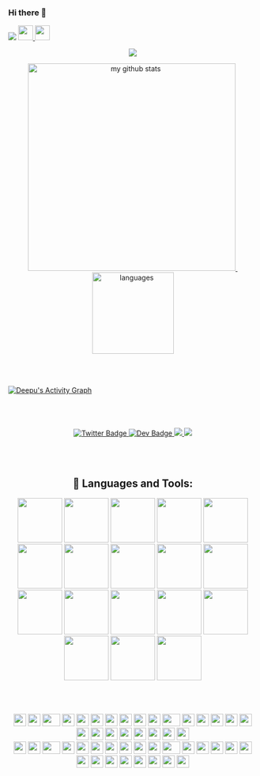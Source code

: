 <!--
**deepuyadav004/deepuyadav004** is a ✨ _special_ ✨ repository because its `README.md` (this file) appears on your GitHub profile.

Here are some ideas to get you started:

- 🔭 I’m currently working on ...
- 🌱 I’m currently learning ...
- 👯 I’m looking to collaborate on ...
- 🤔 I’m looking for help with ...
- 💬 Ask me about ...
- 📫 How to reach me: ...
- 😄 Pronouns: ...
- ⚡ Fun fact: ...
-->
### Hi there 👋

![](https://komarev.com/ghpvc/?username=deepuyadav004&color=green)
<a href="https://deepuyadav004.github.io">
    <img src="https://media.giphy.com/media/hvRJCLFzcasrR4ia7z/giphy.gif" width="30px">
    <img src="https://emojis.slackmojis.com/emojis/images/1531849430/4246/blob-sunglasses.gif?1531849430" width="30"/>
</a>
    



<a href="https://deepuyadav004.github.io/My-Portfolio/">
    <p align="center">
        <img src="https://github-profile-trophy.vercel.app/?username=deepuyadav004&column=7&theme=onedark"/>
    </p>
</a>
<!-- My GitHub stats with buefy theme ❤️ -->
<a align="center" href="https://huehue26.github.io">
<p align="center">
<img src="https://github-readme-stats.vercel.app/api?username=deepuyadav004&show_icons=true&theme=tokyonight" alt="my github stats" width="420"/>&nbsp;
    <img src="https://github-readme-stats.vercel.app/api/top-langs/?username=deepuyadav004&layout=compact&theme=tokyonight" alt="languages" height="165">
</p>
</a>

<br/>
<br/>
<br/>


<!-- --------------------------------------------------contribution graph--------------------------------------------------------- -->

<a href="https://github.com/deepuyadav004/github-readme-activity-graph">
<img alt="Deepu's Activity Graph" src="https://activity-graph.herokuapp.com/graph?username=deepuyadav004&bg_color=0D1117&color=5BCDEC&line=5BCDEC&point=FFFFFF&hide_border=true" />
</a>

<br/>
<br/>

<!-- ----------------------------------------------------------------------------------------------------------  -->


<br/>
<br/>
<br/>

<!-- -------------------------------------------------  Social media links -----------------------------------------------  -->
    
 
<div id="header" align="center">
  <div id="badges">

  <a href="https://twitter.com/dpuydv" >
    <img src="https://img.shields.io/badge/twitter-%231DA1F2.svg?&style=for-the-badge&logo=twitter&logoColor=white" alt="Twitter Badge"/>
        
  <a href="https://www.linkedin.com/in/deepuyadav004/" >
<img src="https://img.shields.io/badge/LinkedIn-3385ff?style=for-the-badge&logo=LinkedIn&logoColor=white" alt="Dev Badge"/>

  <a href = "mailto:deepuyadavze@gmail.com" >
    <img src = "https://img.shields.io/badge/Gmail-D14836?style=for-the-badge&logo=gmail&logoColor=white"></img>                                                                                                                     
  <a href = "https://discord.com/channels/@me" >
    <img src = "https://img.shields.io/badge/DISCORD-%237289DA.svg?style=for-the-badge&logo=discord&logoColor=white"></img>
<br>   

  </a>
<!-- </div>
    <br>
    <img src="https://komarev.com/ghpvc/?username=MrKrishnaAgarwal&style=flat-square&color=blue" alt=""/>
  </div>
  <br>
<div align="center">
  <img src="https://user-images.githubusercontent.com/100597998/188261910-5f4bf00d-0651-4d0a-ba39-bc1c0439be1c.png" height="400"/>
</div>
  </div> -->
  

<br/>
<br/>
<br/>

<!--############################################################# languages used ##########################################################-->

## 🚀 Languages and Tools:

<p align="center">
    <img src="https://img.icons8.com/color/48/000000/javascript.png"  width="90" height="90"/>
    <img src="https://img.icons8.com/color/48/000000/html-5.png"width="90" height="90"/> 
    <img src="https://img.icons8.com/color/48/000000/css3.png" width="90" height="90"/> 
    <img src="https://img.icons8.com/color/48/000000/bootstrap.png" width="90" height="90"/> 
    <img src="https://img.icons8.com/color/48/000000/python.png" width="90" height="90"/>
    <img src="https://img.icons8.com/fluent/50/000000/mysql-logo.png" width="90" height="90"/> 
    <img src="https://img.icons8.com/color/48/000000/c-programming.png" width="90" height="90"/> 
    <img src="https://img.icons8.com/color/48/000000/c-plus-plus-logo.png" width="90" height="90"/>
    <img src="https://img.icons8.com/color/48/000000/git.png" width="90" height="90"/>
    <img src="https://img.icons8.com/plasticine/58/000000/react.png" width="90" height="90"/>
    <img src="https://img.icons8.com/color/48/000000/docker.png" width="90" height="90"/>
    <img src="https://img.icons8.com/color/48/000000/kubernetes.png" width="90" height="90"/>
    <img src="https://img.icons8.com/color/48/000000/golang.png" width="90" height="90"/>
    <img src="https://img.icons8.com/color/48/000000/linux--v1.png" width="90" height="90"/>
    <img src="https://img.icons8.com/external-tal-revivo-shadow-tal-revivo/24/000000/external-mongodb-a-cross-platform-document-oriented-database-program-logo-shadow-tal-revivo.png" width="90" height="90"/>
    <img src="https://img.icons8.com/color/48/000000/nodejs.png" width="90" height="90"/>
    <img src="https://img.icons8.com/color/48/000000/nextjs.png" width="90" height="90"/>
<!--    <img src="https://img.icons8.com/ios-filled/50/000000/c-sharp-logo.png" width="90" height="90"/> -->
    <img src="https://img.icons8.com/ios-filled/50/932414/c-sharp-logo.png" width="90" height="90"/>
</p>


<br/>
<br/>
<br/>



<!-- gifs in bottonm -->

<div align="center">
    <img src="https://cultofthepartyparrot.com/parrots/hd/githubparrot.gif" width="25" height="25"/>
    <img src="https://cultofthepartyparrot.com/flags/hd/iranparrot.gif" width="25" height="25"/>
    <img src="https://cultofthepartyparrot.com/parrots/asyncparrot.gif" width="36" height="25"/>
    <img src="https://cultofthepartyparrot.com/parrots/exceptionallyfastparrot.gif" width="25" height="25"/>
    <img src="https://cultofthepartyparrot.com/parrots/hd/60fpsparrot.gif" width="25" height="25"/>
    <img src="https://cultofthepartyparrot.com/parrots/hd/jumpingparrot.gif" width="25" height="25"/>
    <img src="https://cultofthepartyparrot.com/parrots/hd/opensourceparrot.gif" width="25" height="25"/>
    <img src="https://cultofthepartyparrot.com/parrots/hd/dealwithitnowparrot.gif" width="25" height="25"/>
    <img src="https://cultofthepartyparrot.com/parrots/hd/hypnoparrotlight.gif" width="25" height="25"/>
    <img src="https://cultofthepartyparrot.com/parrots/databaseparrot.gif" width="25" height="25"/>
    <img src="https://cultofthepartyparrot.com/parrots/fixparrot.gif" width="36" height="25"/>
    <img src="https://cultofthepartyparrot.com/parrots/hd/laptop_parrot.gif" width="25" height="25"/>
    <img src="https://cultofthepartyparrot.com/parrots/hd/spinningparrot.gif" width="25" height="25"/>
    <img src="https://cultofthepartyparrot.com/parrots/hd/levitationparrot.gif" width="25" height="25"/>
    <img src="https://cultofthepartyparrot.com/parrots/hd/meldparrot.gif" width="25" height="25"/>
    <img src="https://cultofthepartyparrot.com/parrots/slomoparrot.gif" width="25" height="25"/>
    <img src="https://cultofthepartyparrot.com/parrots/hd/moonwalkingparrot.gif" width="25" height="25"/>
    <img src="https://cultofthepartyparrot.com/parrots/hd/stableparrot.gif" width="25" height="25"/>
    <img src="https://cultofthepartyparrot.com/parrots/hd/scienceparrot.gif" width="25" height="25"/>
    <img src="https://cultofthepartyparrot.com/parrots/hd/pirateparrot.gif" width="25" height="25"/>
    <img src="https://cultofthepartyparrot.com/parrots/hd/footballparrot.gif" width="25" height="25"/>
    <img src="https://cultofthepartyparrot.com/parrots/hd/illuminatiparrot.gif" width="25" height="25"/>
    <img src="https://cultofthepartyparrot.com/parrots/hd/hypnoparrotdark.gif" width="25" height="25"/>
    <img src="https://cultofthepartyparrot.com/parrots/hd/mustacheparrot.gif" width="25" height="25"/>
</div>


    


<div align="center">
    <img src="https://cultofthepartyparrot.com/parrots/hd/githubparrot.gif" width="25" height="25"/>
    <img src="https://cultofthepartyparrot.com/flags/hd/iranparrot.gif" width="25" height="25"/>
    <img src="https://cultofthepartyparrot.com/parrots/asyncparrot.gif" width="36" height="25"/>
    <img src="https://cultofthepartyparrot.com/parrots/exceptionallyfastparrot.gif" width="25" height="25"/>
    <img src="https://cultofthepartyparrot.com/parrots/hd/60fpsparrot.gif" width="25" height="25"/>
    <img src="https://cultofthepartyparrot.com/parrots/hd/jumpingparrot.gif" width="25" height="25"/>
    <img src="https://cultofthepartyparrot.com/parrots/hd/opensourceparrot.gif" width="25" height="25"/>
    <img src="https://cultofthepartyparrot.com/parrots/hd/dealwithitnowparrot.gif" width="25" height="25"/>
    <img src="https://cultofthepartyparrot.com/parrots/hd/hypnoparrotlight.gif" width="25" height="25"/>
    <img src="https://cultofthepartyparrot.com/parrots/databaseparrot.gif" width="25" height="25"/>
    <img src="https://cultofthepartyparrot.com/parrots/fixparrot.gif" width="36" height="25"/>
    <img src="https://cultofthepartyparrot.com/parrots/hd/laptop_parrot.gif" width="25" height="25"/>
    <img src="https://cultofthepartyparrot.com/parrots/hd/spinningparrot.gif" width="25" height="25"/>
    <img src="https://cultofthepartyparrot.com/parrots/hd/levitationparrot.gif" width="25" height="25"/>
    <img src="https://cultofthepartyparrot.com/parrots/hd/meldparrot.gif" width="25" height="25"/>
    <img src="https://cultofthepartyparrot.com/parrots/slomoparrot.gif" width="25" height="25"/>
    <img src="https://cultofthepartyparrot.com/parrots/hd/moonwalkingparrot.gif" width="25" height="25"/>
    <img src="https://cultofthepartyparrot.com/parrots/hd/stableparrot.gif" width="25" height="25"/>
    <img src="https://cultofthepartyparrot.com/parrots/hd/scienceparrot.gif" width="25" height="25"/>
    <img src="https://cultofthepartyparrot.com/parrots/hd/pirateparrot.gif" width="25" height="25"/>
    <img src="https://cultofthepartyparrot.com/parrots/hd/footballparrot.gif" width="25" height="25"/>
    <img src="https://cultofthepartyparrot.com/parrots/hd/illuminatiparrot.gif" width="25" height="25"/>
    <img src="https://cultofthepartyparrot.com/parrots/hd/hypnoparrotdark.gif" width="25" height="25"/>
    <img src="https://cultofthepartyparrot.com/parrots/hd/mustacheparrot.gif" width="25" height="25"/>
</div>


